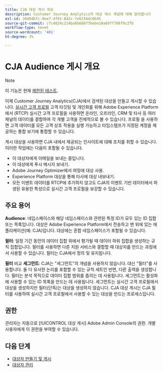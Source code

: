 ```yaml
---
title: CJA 대상 게시 개요
description: Customer Journey Analytics의 대상 게시 개념에 대해 알아봅니다
exl-id: 30404bfc-0ee7-4f01-842c-7e6156dc0b45
source-git-commit: cfc4824c214ba8b60877bebe10a697f706f9c2fb
workflow-type: tm+mt
source-wordcount: '401'
ht-degree: 3%

---
```


# CJA Audience 게시 개요

>[!NOTE]
>
>이 기능은 현재 [제한된 테스트](/help/release-notes/releases.md).

이제 Customer Journey Analytics(CJA)에서 검색된 대상을 만들고 게시할 수 있습니다. [실시간 고객 프로필](https://experienceleague.adobe.com/docs/experience-platform/profile/home.html?lang=kr) 고객 타깃팅 및 개인화를 위해 Adobe Experience Platform에서 (RTCP) 실시간 고객 프로필을 사용하면 온라인, 오프라인, CRM 및 타사 등 여러 채널의 데이터를 결합하여 각 개별 고객을 전체적으로 볼 수 있습니다. 프로필 을 사용하면 고객 데이터를 모든 고객 상호 작용을 실행 가능하고 타임스탬프가 지정된 계정을 제공하는 통합 보기에 통합할 수 있습니다.

게시 대상을 사용하면 CJA 내에서 제공되는 인사이트에 대해 조치를 취할 수 있습니다. 이러한 작업에는 다음이 포함될 수 있습니다.

* 이 대상자에게 이메일을 보내는 중입니다.
* 이 대상에게 푸시 메시지 보내기.
* Adobe Journey Optimizer에서 여정에 대상 사용.
* Experience Platform 대상을 통해 타사에 대상 내보내기.
* 모든 이벤트 데이터를 RTCP에 추가하지 않고도 CJA의 이벤트 기반 데이터에서 파생된 유용한 특성으로 실시간 고객 프로필을 보강할 수 있습니다.

## 주요 용어

**Audience**: 네임스페이스와 해당 네임스페이스와 관련된 특정 ID가 모두 있는 ID 집합 또는 목록입니다. 대상은 Adobe Experience Platform에서 전송하고 맨 위에 있는 애플리케이션(예: CJA)입니다. 대상에는 혼합 네임스페이스가 포함될 수 있습니다.

**필터**: 일정 기간 동안의 데이터 집합 위에서 평가될 때 데이터 하위 집합을 생성하는 규칙 집합입니다. 필터를 사용하면 다른 지원 서비스와 결합할 때 대상자를 만드는 과정에서 사용할 수 있습니다. 필터는 CJA에서 정의 및 유지됩니다.

**필터** 비교 **세그먼트**: CJA는 &quot;세그먼트&quot;의 개념을 사용하지 않습니다. 대신 &quot;필터&quot;를 사용합니다. 둘 다 유사한 논리를 포함할 수 있는 규칙 세트인 반면, 다른 출력을 생성합니다. 필터는 분석 목적으로 데이터 집합 범위를 좁히는 데 사용됩니다. 세그먼트는 활성화에 사용할 수 있는 ID 목록을 만드는 데 사용됩니다. 세그먼트는 실시간 고객 프로필에서 대상을 생성하지만 필터(단독)는 대상을 생성하지 않습니다. CJA 대상 게시는 CJA 필터를 사용하여 실시간 고객 프로필에서 사용할 수 있는 대상을 만드는 프로세스입니다.

## 권한

관리자는 자동으로 [!UICONTROL 대상 게시] Adobe Admin Console의 권한. 개별 사용자에게 이 권한을 부여할 수 있습니다.

## 다음 단계

* [대상자 만들기 및 게시](/help/components/audiences/publish.md)
* [대상자 관리](/help/components/audiences/manage.md)
